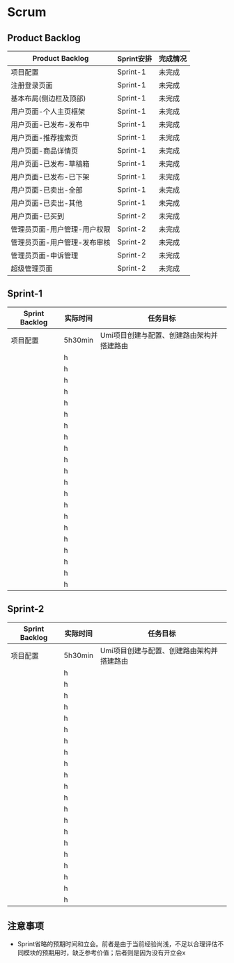 # Scrum

## Product Backlog

| Product Backlog | Sprint安排 | 完成情况 |
|------|--------|--------|
| 项目配置 | Sprint-1 | 未完成 |
| 注册登录页面 | Sprint-1 | 未完成 |
| 基本布局(侧边栏及顶部) | Sprint-1 | 未完成 |
| 用户页面-个人主页框架 | Sprint-1 | 未完成 |
| 用户页面-已发布-发布中 | Sprint-1 | 未完成 |
| 用户页面-推荐搜索页 | Sprint-1 | 未完成 |
| 用户页面-商品详情页 | Sprint-1 | 未完成 |
| 用户页面-已发布-草稿箱 | Sprint-1 | 未完成 |
| 用户页面-已发布-已下架 | Sprint-1 | 未完成 |
| 用户页面-已卖出-全部 | Sprint-1 | 未完成 |
| 用户页面-已卖出-其他 | Sprint-1 | 未完成 |
| 用户页面-已买到 | Sprint-2 | 未完成 |
| 管理员页面-用户管理-用户权限 | Sprint-2 | 未完成 |
| 管理员页面-用户管理-发布审核 | Sprint-2 | 未完成 |
| 管理员页面-申诉管理 | Sprint-2 | 未完成 |
| 超级管理页面 | Sprint-2 | 未完成 |

## Sprint-1
| Sprint Backlog | 实际时间 | 任务目标 |
|------|----------|-----------------------------------------------------|
| 项目配置 | 5h30min | Umi项目创建与配置、创建路由架构并搭建路由 |
|  | h |  |
|  | h |  |
|  | h |  |
|  | h |  |
|  | h |  |
|  | h |  |
|  | h |  |
|  | h |  |
|  | h |  |
|  | h |  |
|  | h |  |
|  | h |  |
|  | h |  |
|  | h |  |
|  | h |  |
|  | h |  |
|  | h |  |
|  | h |  |
|  | h |  |
|  | h |  |
|  | h |  |

## Sprint-2
| Sprint Backlog | 实际时间 | 任务目标 |
|------|----------|-----------------------------------------------------|
| 项目配置 | 5h30min | Umi项目创建与配置、创建路由架构并搭建路由 |
|  | h |  |
|  | h |  |
|  | h |  |
|  | h |  |
|  | h |  |
|  | h |  |
|  | h |  |
|  | h |  |
|  | h |  |
|  | h |  |
|  | h |  |
|  | h |  |
|  | h |  |
|  | h |  |
|  | h |  |
|  | h |  |
|  | h |  |
|  | h |  |
|  | h |  |
|  | h |  |
|  | h |  |

## 注意事项
* Sprint省略的预期时间和立会。前者是由于当前经验尚浅，不足以合理评估不同模块的预期用时，缺乏参考价值；后者则是因为没有开立会x